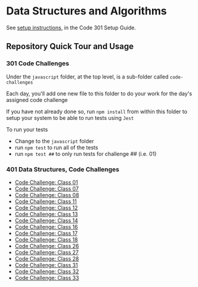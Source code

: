 # Data Structures and Algorithms

See [setup instructions](https://codefellows.github.io/setup-guide/code-301/3-code-challenges), in the Code 301 Setup Guide.

## Repository Quick Tour and Usage

### 301 Code Challenges

Under the `javascript` folder, at the top level, is a sub-folder called `code-challenges`

Each day, you'll add one new file to this folder to do your work for the day's assigned code challenge

If you have not already done so, run `npm install` from within this folder to setup your system to be able to run tests using `Jest`

To run your tests

- Change to the `javascript` folder
- run `npm test` to run all of the tests
- run `npm test ##` to only run tests for challenge ## (i.e. 01)

### 401 Data Structures, Code Challenges

- [Code Challenge: Class 01](./python/docs/array_reverse/README.md)
- [Code Challenge: Class 07](./python/docs/linked_list_kth/README.md)
- [Code Challenge: Class 08](./python/docs/linked_list_zip/README.md)
- [Code Challenge: Class 11](./python/docs/stack_queue_pseudo/README.md)
- [Code Challenge: Class 12](./python/docs/stack_queue_animal_shelter/README.md)
- [Code Challenge: Class 13](./python/docs/stack_queue_brackets/README.md)
- [Code Challenge: Class 14](./python/docs/trees/README.md)
- [Code Challenge: Class 16](./python/docs/tree_max/README.md)
- [Code Challenge: Class 17](./python/docs/tree_breadth_first/README.md)
- [Code Challenge: Class 18](./python/docs/tree_fizz_buzz/README.md)
- [Code Challenge: Class 26](sorting/insertion/README.md)
- [Code Challenge: Class 27](sorting/merge/README.md)
- [Code Challenge: Class 28](sorting/movie_sort/README.md)
- [Code Challenge: Class 31](./python/docs/hashtable_repeated_word/README.md)
- [Code Challenge: Class 32](./python/docs/tree_intersection/README.md)
- [Code Challenge: Class 33](./python/docs/hashtable_left_join/README.md)
